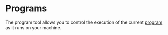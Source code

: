 # Programs

The program tool allows you to control the execution of the current [program](../../machines/programs) as it runs on your machine.
